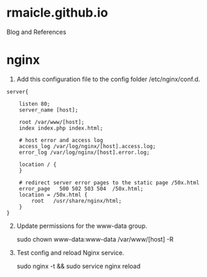 # rmaicle.github.io

Blog and References

# nginx

1. Add this configuration file to the config folder /etc/nginx/conf.d.

~~~
server{

    listen 80;
    server_name [host];
    
    root /var/www/[host];
    index index.php index.html;
    
    # host error and access log
    access_log /var/log/nginx/[host].access.log;
    error_log /var/log/nginx/[host].error.log;
    
    location / {
    }
    
    # redirect server error pages to the static page /50x.html
    error_page   500 502 503 504  /50x.html;
    location = /50x.html {
        root   /usr/share/nginx/html;
    }
}
~~~

2. Update permissions for the www-data group.

    sudo chown www-data:www-data /var/www/[host] -R
    
3. Test config and reload Nginx service.

    sudo nginx -t && sudo service nginx reload